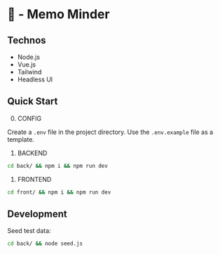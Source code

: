 # 💌 - Memo Minder

## Technos

- Node.js
- Vue.js
- Tailwind
- Headless UI

## Quick Start

0. CONFIG

Create a `.env` file in the project directory. Use the `.env.example` file as a template.

1. BACKEND

```bash
cd back/ && npm i && npm run dev
```

1. FRONTEND

```bash
cd front/ && npm i && npm run dev
```

## Development

Seed test data:

```bash
cd back/ && node seed.js
```
